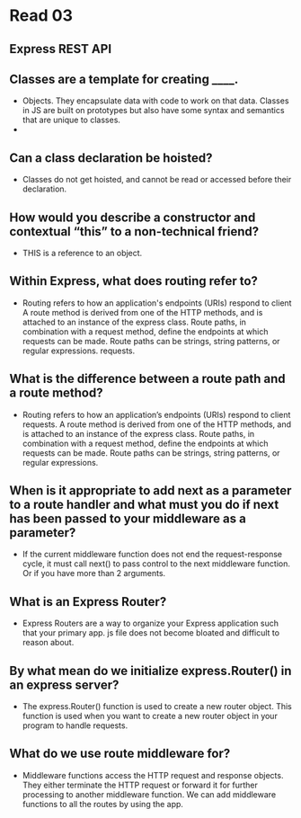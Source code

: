 # Read 03

## Express REST API

## Classes are a template for creating ____.

- Objects. They encapsulate data with code to work on that data. Classes in JS are built on prototypes but also have some syntax and semantics that are unique to classes.
- 
## Can a class declaration be hoisted?

- Classes do not get hoisted, and cannot be read or accessed before their declaration.

## How would you describe a constructor and contextual “this” to a non-technical friend?

- THIS is a reference to an object.

## Within Express, what does routing refer to?

- Routing refers to how an application's endpoints (URIs) respond to client A route method is derived from one of the HTTP methods, and is attached to an instance of the express class. Route paths, in combination with a request method, define the endpoints at which requests can be made. Route paths can be strings, string patterns, or regular expressions.
requests. 

## What is the difference between a route path and a route method?

- Routing refers to how an application’s endpoints (URIs) respond to client requests. A route method is derived from one of the HTTP methods, and is attached to an instance of the express class. Route paths, in combination with a request method, define the endpoints at which requests can be made. Route paths can be strings, string patterns, or regular expressions.

## When is it appropriate to add next as a parameter to a route handler and what must you do if next has been passed to your middleware as a parameter?

- If the current middleware function does not end the request-response cycle, it must call next() to pass control to the next middleware function. Or if you have more than 2 arguments.

## What is an Express Router?

- Express Routers are a way to organize your Express application such that your primary app. js file does not become bloated and difficult to reason about.

## By what mean do we initialize express.Router() in an express server?

- The express.Router() function is used to create a new router object. This function is used when you want to create a new router object in your program to handle requests. 

## What do we use route middleware for?

- Middleware functions access the HTTP request and response objects. They either terminate the HTTP request or forward it for further processing to another middleware function. We can add middleware functions to all the routes by using the app.
